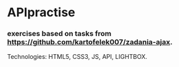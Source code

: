 # APIpractise
### exercises based on tasks from https://github.com/kartofelek007/zadania-ajax.

Technologies: HTML5, CSS3, JS, API, LIGHTBOX.

